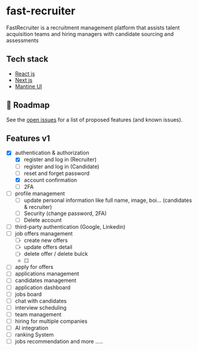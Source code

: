 # fast-recruiter
FastRecruiter is a recruitment management platform that assists talent acquisition teams and hiring managers with candidate sourcing and assessments

## Tech stack
- [React js](https://reactjs.org/)
- [Next js](https://nextjs.org/)
- [Mantine UI](https://mantine.dev/)

## 🚧 Roadmap

See the [open issues](https://github.com/ID-JA/fast-recruiter/issues) for a list of proposed features (and known issues).


## Features v1
- [x] authentication & authorization
  - [x] register and log in (Recruiter)
  - [ ] register and log in (Candidate)
  - [ ] reset and forget password
  - [x]  account confirmation
  - [ ]  2FA
- [ ] profile management
  - [ ] update personal information like full name, image, boi... (candidates & recruiter)
  - [ ] Security (change password, 2FA)
  - [ ] Delete account
- [ ] third-party authentication (Google, Linkedin)
- [ ] job offers management
  - [ ] create new offers
  - [ ] update offers detail
  - [ ] delete offer / delete bulck
  - [ ] 
- [ ] apply for offers
- [ ] applications management
- [ ] candidates management
- [ ] application dashboard
- [ ] jobs board
- [ ] chat with candidates
- [ ] interview scheduling
- [ ] team management
- [ ] hiring for multiple companies
- [ ] AI integration
- [ ] ranking System
- [ ] jobs recommendation
 and more .....
